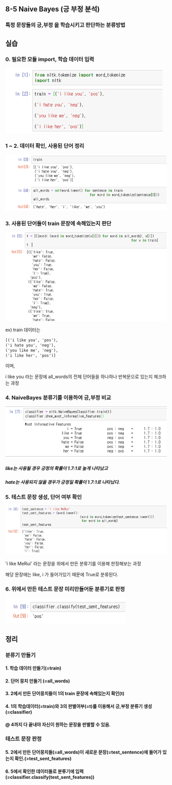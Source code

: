 ## 8-5 Naive Bayes (긍 부정 분석)



### 특정 문장들의 긍,부정 을 학습시키고 판단하는 분류방법





## 실습

### 0. 필요한 모듈 import, 학습 데이터 입력 

![1580555868271](assets/1580555868271.png)



### 1 ~ 2. 데이터 확인, 사용된 단어 정리

![1580555919600](assets/1580555919600.png)





### 3. 사용된 단어들이 train 문장에 속해있는지 판단



![1580556123160](assets/1580556123160.png)



ex)  train 데이터는 

```
[('i like you', 'pos'),
('i hate you', 'neg'),
('you like me', 'neg'),
('i like her', 'pos')]
```

이며,

i like you 라는 문장에 all_words의 전체 단어들을 하나하나 반복문으로 있는지 체크하는 과정





### 4. NaiveBayes 분류기를 이용하여 긍,부정 비교

![1580556282569](assets/1580556282569.png)



##### like는 사용될 경우 긍정의 확률이 1.7:1로 높게 나타났고

##### hate는 사용되지 않을 경우가 긍정일 확률이 1.7:1로 나타났다.





### 5. 테스트 문장 생성, 단어 여부 확인

![1580556616508](assets/1580556616508.png)

'i like MeRui' 라는 문장을 위에서 만든 분류기를 이용해 판정해보는 과정 

해당 문장에는 like, i 가 들어가있기 때문에 True로 분류된다.



### 6. 위에서 만든 테스트 문장 미리만들어둔 분류기로 판정

![1580556800378](assets/1580556800378.png)





## 정리 

### 분류기 만들기

#### 1. 학습 데이터 만들기(=train)

#### 2. 단어 뭉치 만들기 (=all_words)

#### 3. 2에서 만든 단어뭉치들이 1의 train 문장에 속해있는지 확인(t)

#### 4. 1의 학습데이터(=train)와 3의 판별여부(=t)를 이용해서 긍,부정 분류기 생성(=classifier)



#### @ 4까지 다 끝내야 자신이 원하는 문장을 판별할 수 있음.



### 테스트 문장 판정

#### 5. 2에서 만든 단어뭉치들(=all_words)이 새로운 문장(=test_sentence)에 들어가 있는지 확인.(=test_sent_features)

#### 6. 5에서 확인한 데이터들로 분류기에 입력 (=classifier.classify(test_sent_features))



